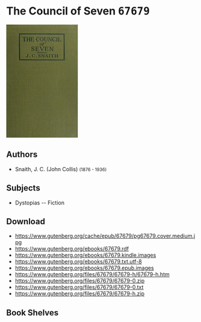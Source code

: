 # The Council of Seven <kbd>67679</kbd>

![](./cover.medium.jpg "")

## Authors


 - Snaith, J. C. (John Collis) <small>(1876 - 1936)</small>

## Subjects


 - Dystopias -- Fiction

## Download


 - https://www.gutenberg.org/cache/epub/67679/pg67679.cover.medium.jpg
 - https://www.gutenberg.org/ebooks/67679.rdf
 - https://www.gutenberg.org/ebooks/67679.kindle.images
 - https://www.gutenberg.org/ebooks/67679.txt.utf-8
 - https://www.gutenberg.org/ebooks/67679.epub.images
 - https://www.gutenberg.org/files/67679/67679-h/67679-h.htm
 - https://www.gutenberg.org/files/67679/67679-0.zip
 - https://www.gutenberg.org/files/67679/67679-0.txt
 - https://www.gutenberg.org/files/67679/67679-h.zip

## Book Shelves


